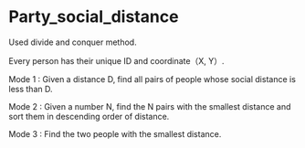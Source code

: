 # Party_social_distance

Used divide and conquer method.

Every person has their unique ID and coordinate（X, Y）.

Mode 1 :
Given a distance D, find all pairs of people whose social distance is less than D.

Mode 2 :
Given a number N, find the N pairs with the smallest distance and sort them in descending order of distance.

Mode 3 :
Find the two people with the smallest distance.
